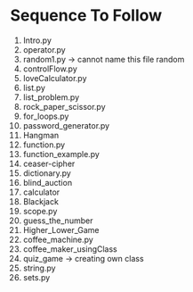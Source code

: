 # Sequence To Follow

1. Intro.py
2. operator.py
3. random1.py -> cannot name this file random 
4. controlFlow.py
5. loveCalculator.py
6. list.py
7. list_problem.py
8. rock_paper_scissor.py
9. for_loops.py
10. password_generator.py
11. Hangman
12. function.py
13. function_example.py
14. ceaser-cipher
15. dictionary.py
16. blind_auction
17. calculator
18. Blackjack
19. scope.py
20. guess_the_number
21. Higher_Lower_Game
22. coffee_machine.py
23. coffee_maker_usingClass
24. quiz_game -> creating own class
25. string.py
26. sets.py